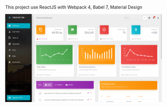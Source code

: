 This project use ReactJS with Webpack 4, Babel 7, Material Design

![version 1.0](https://raw.githubusercontent.com/chanhcs/webpack/master/document/webpack.png)






